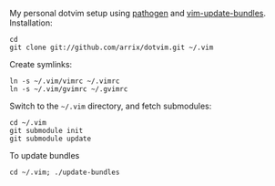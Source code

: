 My personal dotvim setup using [pathogen](https://github.com/tpope/vim-pathogen) and [vim-update-bundles](https://github.com/bronson/vim-update-bundles).
Installation:

    cd
    git clone git://github.com/arrix/dotvim.git ~/.vim

Create symlinks:

    ln -s ~/.vim/vimrc ~/.vimrc
    ln -s ~/.vim/gvimrc ~/.gvimrc

Switch to the `~/.vim` directory, and fetch submodules:

    cd ~/.vim
    git submodule init
    git submodule update
To update bundles

    cd ~/.vim; ./update-bundles

